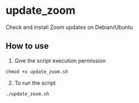 # update_zoom

Check and install Zoom updates on Debian/Ubuntu

## How to use
1. Give the script execution permission
```
chmod +x update_zoom.sh
```
2. To run the script
```
./update_zoom.sh
```
